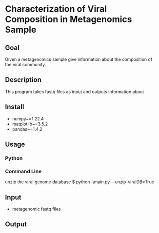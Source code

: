 # Characterization of Viral Composition in Metagenomics Sample

## Goal
Given a metagenomics sample give information about the composition of the viral community.

## Description
This program takes fastq files as input and outputs information about 



## Install
- numpy~=1.22.4
- matplotlib~=3.5.2
- pandas~=1.4.2

## Usage
### Python
### Command Line
unzip the viral genome database
$ python .\main.py --unzip-viralDB=True


## Input
- metagenomic fastq files

## Output